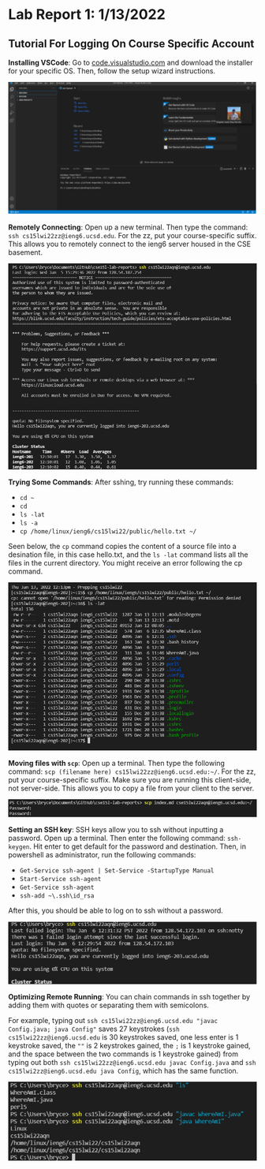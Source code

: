 # Lab Report 1: 1/13/2022

## Tutorial For Logging On Course Specific Account

**Installing VSCode**: Go to [code.visualstudio.com](https://code.visualstudio.com/) and download the installer for your specific OS. Then, follow the setup wizard instructions.

![Image](ScreenshotVSCodeSetup.png)

**Remotely Connecting**: Open up a new terminal. Then type the command: `ssh cs15lwi22zz@ieng6.ucsd.edu`. For the zz, put your course-specific suffix. This allows you to remotely connect to the ieng6 server housed in the CSE basement.

![Image](ScreenshotRemotelyConnecting.png)

**Trying Some Commands**: After sshing, try running these commands:
- `cd ~`
- `cd`
- `ls -lat`
- `ls -a`
- `cp /home/linux/ieng6/cs15lwi22/public/hello.txt ~/`

Seen below, the `cp` command copies the content of a source file into a desination file, in this case hello.txt, and the `ls -lat` command lists all the files in the current directory. You might receive an error following the cp command.

![Image](ScreenshotTryingSomeCommands.png)

**Moving files with `scp`**: Open up a terminal. Then type the following command: `scp (filename here) cs15lwi22zz@ieng6.ucsd.edu:~/`. For the zz, put your course-specific suffix. Make sure you are running this client-side, not server-side. This allows you to copy a file from your client to the server.

![Image](ScreenshotSCP.png)

**Setting an SSH key**: SSH keys allow you to ssh without inputting a password. Open up a terminal. Then enter the following command: `ssh-keygen`. Hit enter to get default for the password and destination. Then, in powershell as administrator, run the following commands:
- `Get-Service ssh-agent | Set-Service -StartupType Manual`
- `Start-Service ssh-agent`
- `Get-Service ssh-agent`
- `ssh-add ~\.ssh\id_rsa`

After this, you should be able to log on to ssh without a password.

![Image](ScreenshotSSHKey.png)

**Optimizing Remote Running**: You can chain commands in ssh together by adding them with quotes or separating them with semicolons.

For example, typing out `ssh cs15lwi22zz@ieng6.ucsd.edu "javac Config.java; java Config"` saves 27 keystrokes (`ssh cs15lwi22zz@ieng6.ucsd.edu` is 30 keystrokes saved, one less enter is 1 keystroke saved, the `""` is 2 keystrokes gained, the `;` is 1 keystroke gained, and the space between the two commands is 1 keystroke gained) from typing out both `ssh cs15lwi22zz@ieng6.ucsd.edu javac Config.java` and `ssh cs15lwi2zz@ieng6.ucsd.edu java Config`, which has the same function. 

![Image](ScreenshotOptimizing.png)
